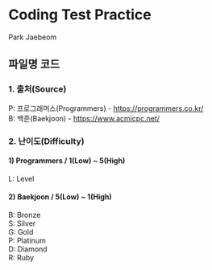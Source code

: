 # Coding Test Practice
Park Jaebeom

## 파일명 코드
### 1. 출처(Source)
P: 프로그래머스(Programmers) - https://programmers.co.kr/  
B: 백준(Baekjoon) - https://www.acmicpc.net/  
### 2. 난이도(Difficulty)
#### 1) Programmers / 1(Low) ~ 5(High)
L: Level
#### 2) Baekjoon / 5(Low) ~ 1(High)
B: Bronze  
S: Silver  
G: Gold  
P: Platinum  
D: Diamond  
R: Ruby  
